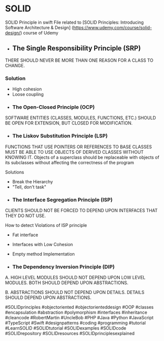 # SOLID
SOLID Principle in swift
File related to [SOLID Principles: Introducing Software Architecture & Design] (https://www.udemy.com/course/solid-design/) course of Udemy

-  ## The Single Responsibility Principle (SRP)
THERE SHOULD NEVER BE MORE THAN ONE REASON FOR A CLASS TO CHANGE.

### Solution
   - High cohesion
   - Loose coupling
- ### The Open-Closed Principle (OCP)
SOFTWARE ENTITIES (CLASSES, MODULES, FUNCTIONS, ETC.) SHOULD BE OPEN FOR EXTENSION, BUT CLOSED FOR MODIFICATION.
- ### The Liskov Substitution Principle (LSP)
FUNCTIONS THAT USE POINTERS OR REFERENCES TO BASE CLASSES MUST BE ABLE TO USE OBJECTS OF DERIVED CLASSES WITHOUT KNOWING IT.
Objects of a superclass should be replaceable with objects of its subclasses without affecting the correctness of the program

Solutions
  - Break the Hierarchy
  - "Tell, don't task"
- ### The Interface Segregation Principle (ISP)
CLIENTS SHOULD NOT BE FORCED TO DEPEND UPON INTERFACES THAT THEY DO NOT USE.

How to detect Violations of ISP principle
  - Fat interface
  - Interfaces with Low Cohesion
  - Empty method Implementation

- ### The Dependency Inversion Principle (DIP)
A. HIGH LEVEL MODULES SHOULD NOT DEPEND UPON LOW LEVEL MODULES. BOTH SHOULD DEPEND UPON ABSTRACTIONS.

B. ABSTRACTIONS SHOULD NOT DEPEND UPON DETAILS. DETAILS SHOULD DEPEND UPON ABSTRACTIONS.


#SOLIDprinciples #objectoriented #objectorienteddesign #OOP #classes #encapsulation #abstraction #polymorphism #interfaces #inheritance #cleancode #RobertMartin #UncleBob #PHP #Java #Python #JavaScript #TypeScript #Swift #designpatterns #coding #programming #tutorial #LearnSOLID #SOLIDtutorial #SOLIDexamples #SOLIDcode #SOLIDrepository #SOLIDresources #SOLIDprinciplesexplained
